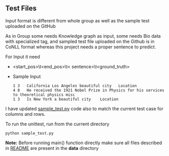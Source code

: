 ## Test Files

Input format is different from whole group as well as the sample test uploaded on the GitHub

As in Group some needs Knowledge graph as input, some needs Bio data with specialized tag, and sampled test file uploaded on the Github is in CoNLL format whereas this project needs a proper sentence to predict.

For Input it need

- <start_pos>\t<end_pos>\t< sentence>\t<ground_truth>

- Sample Input

  ```
  1	3	California Los Angeles beautiful city	Location
  4	8	He received the 1921 Nobel Prize in Physics for his services to theoretical physics	misc
  1	3	Is New York a beautiful city	Location
  ```



I have updated [sample_test.py](./sample_test.py) code also to match the current test case for columns and rows.

To run the unittest, run from the current directory

<code>python sample_test.py</code>

**Note:** Before running main() function directly make sure all files described in [README](../README.md#Input%20format%20for%20training) are present in the **data** directory